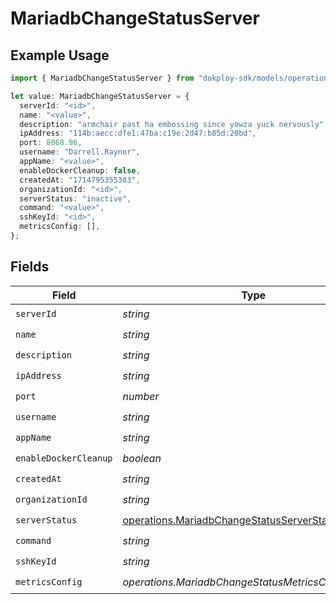 # MariadbChangeStatusServer

## Example Usage

```typescript
import { MariadbChangeStatusServer } from "dokploy-sdk/models/operations";

let value: MariadbChangeStatusServer = {
  serverId: "<id>",
  name: "<value>",
  description: "armchair past ha embossing since yowza yuck nervously",
  ipAddress: "114b:aecc:dfe1:47ba:c19e:2d47:b85d:20bd",
  port: 8068.96,
  username: "Darrell.Raynor",
  appName: "<value>",
  enableDockerCleanup: false,
  createdAt: "1714795355383",
  organizationId: "<id>",
  serverStatus: "inactive",
  command: "<value>",
  sshKeyId: "<id>",
  metricsConfig: [],
};
```

## Fields

| Field                                                                                                    | Type                                                                                                     | Required                                                                                                 | Description                                                                                              |
| -------------------------------------------------------------------------------------------------------- | -------------------------------------------------------------------------------------------------------- | -------------------------------------------------------------------------------------------------------- | -------------------------------------------------------------------------------------------------------- |
| `serverId`                                                                                               | *string*                                                                                                 | :heavy_check_mark:                                                                                       | N/A                                                                                                      |
| `name`                                                                                                   | *string*                                                                                                 | :heavy_check_mark:                                                                                       | N/A                                                                                                      |
| `description`                                                                                            | *string*                                                                                                 | :heavy_check_mark:                                                                                       | N/A                                                                                                      |
| `ipAddress`                                                                                              | *string*                                                                                                 | :heavy_check_mark:                                                                                       | N/A                                                                                                      |
| `port`                                                                                                   | *number*                                                                                                 | :heavy_check_mark:                                                                                       | N/A                                                                                                      |
| `username`                                                                                               | *string*                                                                                                 | :heavy_check_mark:                                                                                       | N/A                                                                                                      |
| `appName`                                                                                                | *string*                                                                                                 | :heavy_check_mark:                                                                                       | N/A                                                                                                      |
| `enableDockerCleanup`                                                                                    | *boolean*                                                                                                | :heavy_check_mark:                                                                                       | N/A                                                                                                      |
| `createdAt`                                                                                              | *string*                                                                                                 | :heavy_check_mark:                                                                                       | N/A                                                                                                      |
| `organizationId`                                                                                         | *string*                                                                                                 | :heavy_check_mark:                                                                                       | N/A                                                                                                      |
| `serverStatus`                                                                                           | [operations.MariadbChangeStatusServerStatus](../../models/operations/mariadbchangestatusserverstatus.md) | :heavy_check_mark:                                                                                       | N/A                                                                                                      |
| `command`                                                                                                | *string*                                                                                                 | :heavy_check_mark:                                                                                       | N/A                                                                                                      |
| `sshKeyId`                                                                                               | *string*                                                                                                 | :heavy_check_mark:                                                                                       | N/A                                                                                                      |
| `metricsConfig`                                                                                          | *operations.MariadbChangeStatusMetricsConfigUnion2*                                                      | :heavy_check_mark:                                                                                       | N/A                                                                                                      |